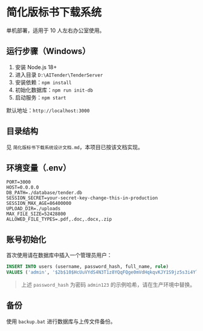 # 简化版标书下载系统

单机部署，适用于 10 人左右办公室使用。

## 运行步骤（Windows）

1. 安装 Node.js 18+
2. 进入目录 `D:\AITender\TenderServer`
3. 安装依赖：`npm install`
4. 初始化数据库：`npm run init-db`
5. 启动服务：`npm start`

默认地址：`http://localhost:3000`

## 目录结构

见 `简化版标书下载系统设计文档.md`，本项目已按该文档实现。

## 环境变量（.env）

```
PORT=3000
HOST=0.0.0.0
DB_PATH=./database/tender.db
SESSION_SECRET=your-secret-key-change-this-in-production
SESSION_MAX_AGE=86400000
UPLOAD_DIR=./uploads
MAX_FILE_SIZE=52428800
ALLOWED_FILE_TYPES=.pdf,.doc,.docx,.zip
```

## 账号初始化

首次使用请在数据库中插入一个管理员用户：

```sql
INSERT INTO users (username, password_hash, full_name, role)
VALUES ('admin', '$2b$10$HcUuVYdS4N3T1z8YQqFQge0mVdHqkqvKJY1S9jz5s3i4Yl2VtK0cK', '管理员', 'admin');
```

> 上述 `password_hash` 为密码 `admin123` 的示例哈希，请在生产环境中替换。

## 备份

使用 `backup.bat` 进行数据库与上传文件备份。